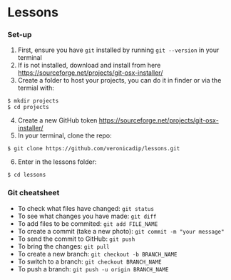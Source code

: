# Lessons

### Set-up

1. First, ensure you have `git` installed by running `git --version` in your terminal
2. If is not installed, download and install from here https://sourceforge.net/projects/git-osx-installer/
3. Create a folder to host your projects, you can do it in finder or via the termial with:

```
$ mkdir projects
$ cd projects
```

4. Create a new GitHub token https://sourceforge.net/projects/git-osx-installer/
5. In your terminal, clone the repo:

```
$ git clone https://github.com/veronicadip/lessons.git
```

6. Enter in the lessons folder:

```
$ cd lessons
```


### Git cheatsheet

- To check what files have changed: `git status`
- To see what changes you have made: `git diff`
- To add files to be commited: `git add FILE_NAME`
- To create a commit (take a new photo): `git commit -m "your message"`
- To send the commit to GitHub: `git push`
- To bring the changes: `git pull`
- To create a new branch: `git checkout -b BRANCH_NAME`
- To switch to a branch: `git checkout BRANCH_NAME`
- To push a branch: `git push -u origin BRANCH_NAME`